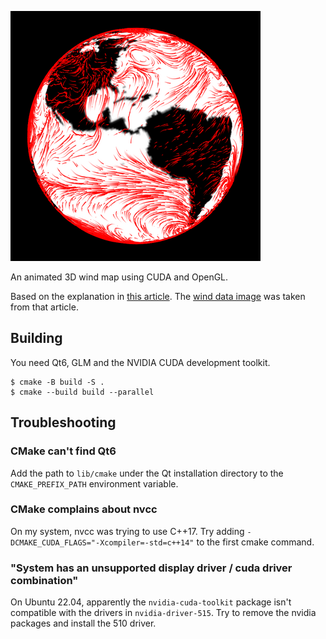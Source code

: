 ![windmap](/screenshot.png?raw=true)

An animated 3D wind map using CUDA and OpenGL.

Based on the explanation in [this article](https://blog.mapbox.com/how-i-built-a-wind-map-with-webgl-b63022b5537f). The [wind data image](/wind.png?raw=true) was taken from that article.

## Building

You need Qt6, GLM and the NVIDIA CUDA development toolkit.

```
$ cmake -B build -S .
$ cmake --build build --parallel
```

## Troubleshooting

### CMake can't find Qt6

Add the path to `lib/cmake` under the Qt installation directory to the `CMAKE_PREFIX_PATH` environment variable.

### CMake complains about nvcc

On my system, nvcc was trying to use C++17. Try adding `-DCMAKE_CUDA_FLAGS="-Xcompiler=-std=c++14"` to the first cmake command.

### "System has an unsupported display driver / cuda driver combination"

On Ubuntu 22.04, apparently the `nvidia-cuda-toolkit` package isn't compatible with the drivers in `nvidia-driver-515`. Try to remove the nvidia packages and install the 510 driver.
